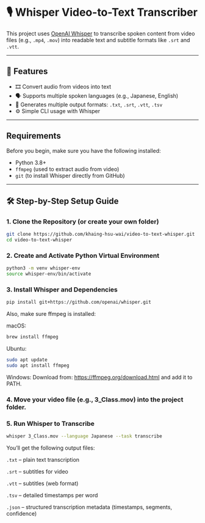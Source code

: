 # 🎙️ Whisper Video-to-Text Transcriber

This project uses [OpenAI Whisper](https://github.com/openai/whisper) to transcribe spoken content from video files (e.g., `.mp4`, `.mov`) into readable text and subtitle formats like `.srt` and `.vtt`.

---

## 📌 Features

- 🎞️ Convert audio from videos into text
- 🗣️ Supports multiple spoken languages (e.g., Japanese, English)
- 🧾 Generates multiple output formats: `.txt`, `.srt`, `.vtt`, `.tsv`
- ⚙️ Simple CLI usage with Whisper

---

## Requirements

Before you begin, make sure you have the following installed:

- Python 3.8+
- `ffmpeg` (used to extract audio from video)
- `git` (to install Whisper directly from GitHub)

---

## 🛠️ Step-by-Step Setup Guide

### 1. Clone the Repository (or create your own folder)
```bash
git clone https://github.com/khaing-hsu-wai/video-to-text-whisper.git
cd video-to-text-whisper
```
### 2. Create and Activate Python Virtual Environment
```bash
python3 -m venv whisper-env
source whisper-env/bin/activate
```
### 3. Install Whisper and Dependencies
```bash
pip install git+https://github.com/openai/whisper.git
```
Also, make sure ffmpeg is installed:

macOS:
```bash 
brew install ffmpeg
```

Ubuntu:
```bash
sudo apt update
sudo apt install ffmpeg
```
Windows:
Download from: https://ffmpeg.org/download.html and add it to PATH.

### 4. Move your video file (e.g., 3_Class.mov) into the project folder.

### 5. Run Whisper to Transcribe
```bash
whisper 3_Class.mov --language Japanese --task transcribe
```
You’ll get the following output files:

`.txt` – plain text transcription

`.srt` – subtitles for video

`.vtt` – subtitles (web format)

`.tsv` – detailed timestamps per word

`.json` – structured transcription metadata (timestamps, segments, confidence)
